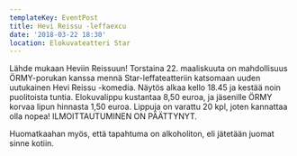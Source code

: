 ```yaml
---
templateKey: EventPost
title: Hevi Reissu -leffaexcu
date: '2018-03-22 18:30'
location: Elokuvateatteri Star
---
```

Lähde mukaan Heviin Reissuun! Torstaina 22. maaliskuuta on mahdollisuus ÖRMY-porukan kanssa mennä Star-leffateatteriin katsomaan uuden uutukainen Hevi Reissu -komedia. Näytös alkaa kello 18.45 ja kestää noin puolitoista tuntia. Elokuvalippu kustantaa 8,50 euroa, ja jäsenille ÖRMY korvaa lipun hinnasta 1,50 euroa. Lippuja on varattu 20 kpl, joten kannattaa olla nopea! ILMOITTAUTUMINEN ON PÄÄTTYNYT.

Huomatkaahan myös, että tapahtuma on alkoholiton, eli jätetään juomat sinne kotiin.
